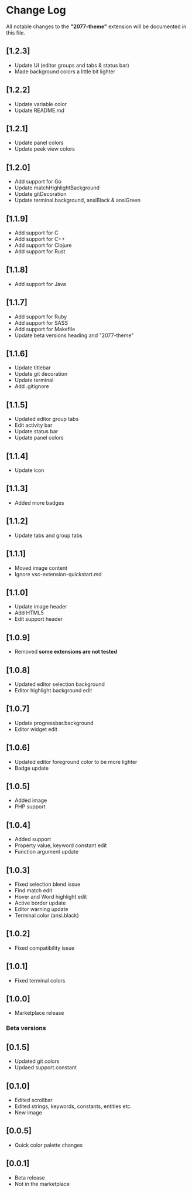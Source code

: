 # Change Log
All notable changes to the **"2077-theme"** extension will be documented in this file.

## [1.2.3]
- Update UI (editor groups and tabs & status bar)
- Made background colors a little bit lighter

## [1.2.2]
- Update variable color
- Update README.md

## [1.2.1]
- Update panel colors
- Update peek view colors

## [1.2.0]
- Add support for Go
- Update matchHighlightBackground
- Update gitDecoration
- Update terminal.background, ansiBlack & ansiGreen

## [1.1.9]
- Add support for C
- Add support for C++
- Add support for Clojure
- Add support for Rust

## [1.1.8]
- Add support for Java

## [1.1.7]
- Add support for Ruby
- Add support for SASS
- Add support for Makefile
- Update beta versions heading and "2077-theme"

## [1.1.6]
- Update titlebar
- Update git decoration
- Update terminal
- Add .gitignore

## [1.1.5]
- Updated editor group tabs
- Edit activity bar
- Update status bar
- Update panel colors

## [1.1.4]
- Update icon

## [1.1.3]
- Added more badges

## [1.1.2]
- Update tabs and group tabs

## [1.1.1]
- Moved image content
- Ignore vsc-extension-quickstart.md

## [1.1.0]
- Update image header
- Add HTML5
- Edit support header

## [1.0.9]
- Removed **some extensions are not tested**

## [1.0.8]
- Updated editor selection background
- Editor highlight background edit

## [1.0.7]
- Update progressbar.background
- Editor widget edit

## [1.0.6]
- Updated editor foreground color to be more lighter
- Badge update

## [1.0.5]
- Added image
- PHP support

## [1.0.4]
- Added support
- Property value, keyword constant edit
- Function argument update

## [1.0.3]
- Fixed selection blend issue
- Find match edit
- Hover and Word highlight edit
- Active border update 
- Editor warning update
- Terminal color (ansi.black)

## [1.0.2]
- Fixed compatibility issue

## [1.0.1]
- Fixed terminal colors

## [1.0.0]
- Marketplace release

### Beta versions

## [0.1.5]
- Updated git colors
- Updaed support.constant

## [0.1.0]
- Edited scrollbar
- Edited strings, keywords, constants, entities etc.
- New image

## [0.0.5]
- Quick color palette changes

## [0.0.1]
- Beta release
- Not in the marketplace
